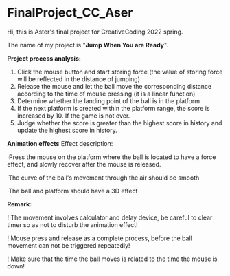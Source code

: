 # FinalProject_CC_Aser
Hi, this is Aster's final project for CreativeCoding 2022 spring.

The name of my project is "**Jump When You are Ready**".

**Project process analysis:**
1. Click the mouse button and start storing force (the value of storing force will be reflected in the distance of jumping)
2. Release the mouse and let the ball move the corresponding distance according to the time of mouse pressing (it is a linear function)
3. Determine whether the landing point of the ball is in the platform
4. If the next platform is created within the platform range, the score is increased by 10. If the game is not over.
5. Judge whether the score is greater than the highest score in history and update the highest score in history.


**Animation effects**
  Effect description:
 
  ·Press the mouse on the platform where the ball is located to have a force effect, and slowly recover after the mouse is released.
  
  ·The curve of the ball's movement through the air should be smooth
  
  ·The ball and platform should have a 3D effect


**Remark:**

! The movement involves calculator and delay device, be careful to clear timer so as not to disturb the animation effect!

! Mouse press and release as a complete process, before the ball movement can not be triggered repeatedly!

! Make sure that the time the ball moves is related to the time the mouse is down!

